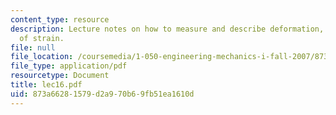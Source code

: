```yaml
---
content_type: resource
description: Lecture notes on how to measure and describe deformation, and measurement
  of strain.
file: null
file_location: /coursemedia/1-050-engineering-mechanics-i-fall-2007/873a66281579d2a970b69fb51ea1610d_lec16.pdf
file_type: application/pdf
resourcetype: Document
title: lec16.pdf
uid: 873a6628-1579-d2a9-70b6-9fb51ea1610d
---
```

